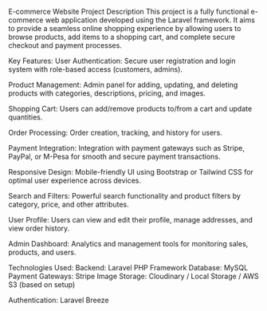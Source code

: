E-commerce Website Project Description
This project is a fully functional e-commerce web application developed using the Laravel framework. It aims to provide a seamless online shopping experience by allowing users to browse products, add items to a shopping cart, and complete secure checkout and payment processes.

Key Features:
User Authentication: Secure user registration and login system with role-based access (customers, admins).

Product Management: Admin panel for adding, updating, and deleting products with categories, descriptions, pricing, and images.

Shopping Cart: Users can add/remove products to/from a cart and update quantities.

Order Processing: Order creation, tracking, and history for users.

Payment Integration: Integration with payment gateways such as Stripe, PayPal, or M-Pesa for smooth and secure payment transactions.

Responsive Design: Mobile-friendly UI using Bootstrap or Tailwind CSS for optimal user experience across devices.

Search and Filters: Powerful search functionality and product filters by category, price, and other attributes.

User Profile: Users can view and edit their profile, manage addresses, and view order history.

Admin Dashboard: Analytics and management tools for monitoring sales, products, and users.

Technologies Used:
Backend: Laravel PHP Framework
Database: MySQL
Payment Gateways: Stripe
Image Storage: Cloudinary / Local Storage / AWS S3 (based on setup)

Authentication: Laravel Breeze
